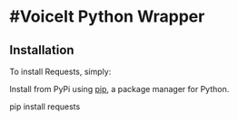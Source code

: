 #VoiceIt Python Wrapper
=========================

## Installation
To install Requests, simply:

Install from PyPi using [pip](http://www.pip-installer.org/en/latest/), a
package manager for Python.

pip install requests
